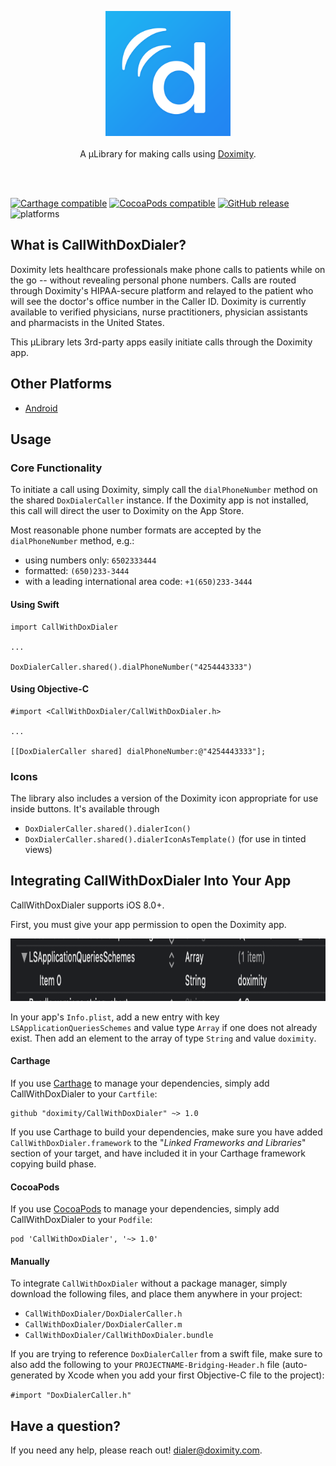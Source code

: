 <p align="center">
	<a href="https://github.com/doximity/CallWithDoxDialer/"><img src="ReadmeResources/logo.png" width="200" alt="CallWithDoxDialer" /></a><br /><br />
	A µLibrary for making calls using <a href="https://www.doximity.com">Doximity</a>.<br /><br />
</p>
<br />

[![Carthage compatible](https://img.shields.io/badge/Carthage-compatible-4BC51D.svg?style=flat)](#carthage) [![CocoaPods compatible](https://img.shields.io/cocoapods/v/CallWithDoxDialer.svg)](#cocoapods) [![GitHub release](https://img.shields.io/github/release/doximity/CallWithDoxDialer.svg)](https://github.com/doximity/CallWithDoxDialer/releases) ![platforms](https://img.shields.io/badge/platforms-iOS-lightgrey.svg)


## What is CallWithDoxDialer?

Doximity lets healthcare professionals make phone calls to patients while on the go -- without revealing personal phone numbers. Calls are routed through Doximity's HIPAA-secure platform and relayed to the patient who will see the doctor's office number in the Caller ID. Doximity is currently available to verified physicians, nurse practitioners, physician assistants and pharmacists in the United States.

This µLibrary lets 3rd-party apps easily initiate calls through the Doximity app.

## Other Platforms

* [Android](https://github.com/doximity/android-dialer-call-lib)

## Usage

### Core Functionality
To initiate a call using Doximity, simply call the `dialPhoneNumber` method on the shared `DoxDialerCaller` instance.
If the Doximity app is not installed, this call will direct the user to Doximity on the App Store.

Most reasonable phone number formats are accepted by the `dialPhoneNumber` method, e.g.:
- using numbers only: `6502333444`
- formatted: `(650)233-3444`
- with a leading international area code: `+1(650)233-3444`

#### Using Swift
```
import CallWithDoxDialer

...

DoxDialerCaller.shared().dialPhoneNumber("4254443333")
```

#### Using Objective-C
```
#import <CallWithDoxDialer/CallWithDoxDialer.h>

...

[[DoxDialerCaller shared] dialPhoneNumber:@"4254443333"];
```

### Icons
The library also includes a version of the Doximity icon appropriate for use inside buttons.
It's available through
- `DoxDialerCaller.shared().dialerIcon()`
- `DoxDialerCaller.shared().dialerIconAsTemplate()` (for use in tinted views)



## Integrating CallWithDoxDialer Into Your App

CallWithDoxDialer supports iOS 8.0+.

First, you must give your app permission to open the Doximity app.

<img src="ReadmeResources/InfoPlistExample.png" height="100"/>

In your app's `Info.plist`, add a new entry with key `LSApplicationQueriesSchemes` and value type `Array` if one does not already exist.
Then add an element to the array of type `String` and value `doximity`.


#### Carthage

If you use [Carthage][] to manage your dependencies, simply add
CallWithDoxDialer to your `Cartfile`:

```
github "doximity/CallWithDoxDialer" ~> 1.0
```

If you use Carthage to build your dependencies, make sure you have added `CallWithDoxDialer.framework` to the "_Linked Frameworks and Libraries_" section of your target, and have included it in your Carthage framework copying build phase.

#### CocoaPods

If you use [CocoaPods][] to manage your dependencies, simply add
CallWithDoxDialer to your `Podfile`:

```
pod 'CallWithDoxDialer', '~> 1.0'
```

#### Manually
To integrate `CallWithDoxDialer` without a package manager, simply download the following files, and place them anywhere in your project:
- `CallWithDoxDialer/DoxDialerCaller.h`
- `CallWithDoxDialer/DoxDialerCaller.m`
- `CallWithDoxDialer/CallWithDoxDialer.bundle`

If you are trying to reference `DoxDialerCaller` from a swift file, make sure to also add the following to your `PROJECTNAME-Bridging-Header.h` file (auto-generated by Xcode when you add your first Objective-C file to the project):

```#import "DoxDialerCaller.h"```


## Have a question?
If you need any help, please reach out! <dialer@doximity.com>.



[Carthage]: https://github.com/Carthage/Carthage
[CocoaPods]: https://cocoapods.org/
[Dialer]: https://www.doximity.com/clinicians/download/dialer
